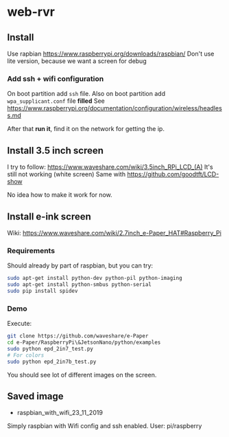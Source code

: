 # web-rvr

## Install

Use rapbian https://www.raspberrypi.org/downloads/raspbian/
Don't use lite version, because we want a screen for debug

### Add ssh + wifi configuration

On boot partition add `ssh` file.
Also on boot partition add `wpa_supplicant.conf` file **filled**
See https://www.raspberrypi.org/documentation/configuration/wireless/headless.md

After that **run it**, find it on the network for getting the ip.


## Install 3.5 inch screen

I try to follow: https://www.waveshare.com/wiki/3.5inch_RPi_LCD_(A)
It's still not working (white screen)
Same with https://github.com/goodtft/LCD-show

No idea how to make it work for now.

## Install e-ink screen

Wiki: https://www.waveshare.com/wiki/2.7inch_e-Paper_HAT#Raspberry_Pi

### Requirements

Should already by part of raspbian, but you can try:
```bash
sudo apt-get install python-dev python-pil python-imaging
sudo apt-get install python-smbus python-serial
sudo pip install spidev
```

### Demo

Execute:
```bash
git clone https://github.com/waveshare/e-Paper
cd e-Paper/RaspberryPi\&JetsonNano/python/examples
sudo python epd_2in7_test.py
# For colors
sudo python epd_2in7b_test.py
```

You should see lot of different images on the screen.

## Saved image

- raspbian_with_wifi_23_11_2019

Simply raspbian with Wifi config and ssh enabled.
User: pi/raspberry

